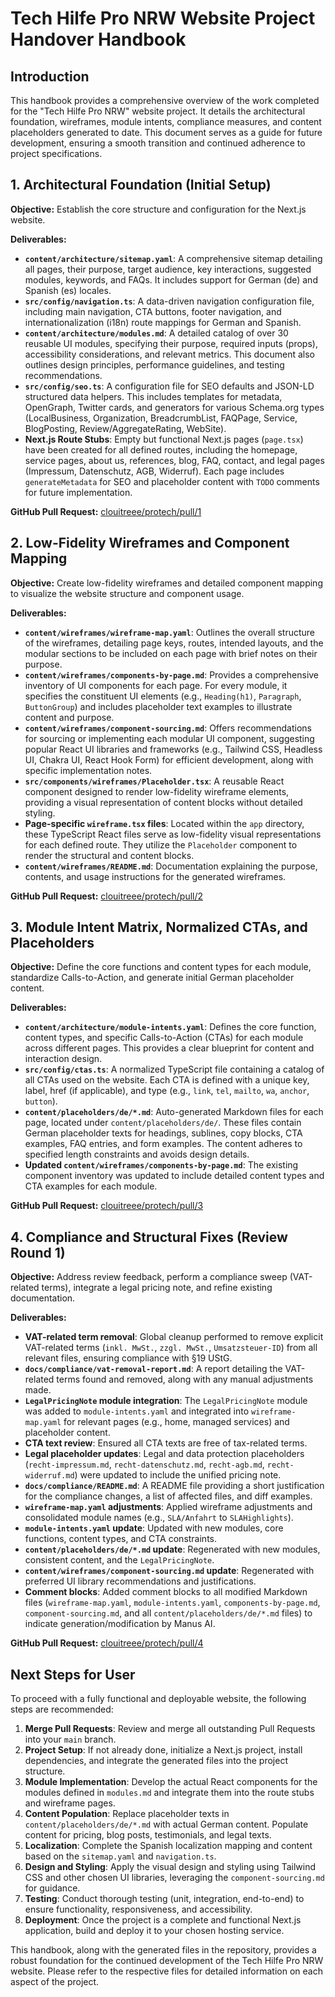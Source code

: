# Tech Hilfe Pro NRW Website Project Handover Handbook

## Introduction

This handbook provides a comprehensive overview of the work completed for the "Tech Hilfe Pro NRW" website project. It details the architectural foundation, wireframes, module intents, compliance measures, and content placeholders generated to date. This document serves as a guide for future development, ensuring a smooth transition and continued adherence to project specifications.

## 1. Architectural Foundation (Initial Setup)

**Objective:** Establish the core structure and configuration for the Next.js website.

**Deliverables:**

*   **`content/architecture/sitemap.yaml`**: A comprehensive sitemap detailing all pages, their purpose, target audience, key interactions, suggested modules, keywords, and FAQs. It includes support for German (de) and Spanish (es) locales.
*   **`src/config/navigation.ts`**: A data-driven navigation configuration file, including main navigation, CTA buttons, footer navigation, and internationalization (i18n) route mappings for German and Spanish.
*   **`content/architecture/modules.md`**: A detailed catalog of over 30 reusable UI modules, specifying their purpose, required inputs (props), accessibility considerations, and relevant metrics. This document also outlines design principles, performance guidelines, and testing recommendations.
*   **`src/config/seo.ts`**: A configuration file for SEO defaults and JSON-LD structured data helpers. This includes templates for metadata, OpenGraph, Twitter cards, and generators for various Schema.org types (LocalBusiness, Organization, BreadcrumbList, FAQPage, Service, BlogPosting, Review/AggregateRating, WebSite).
*   **Next.js Route Stubs**: Empty but functional Next.js pages (`page.tsx`) have been created for all defined routes, including the homepage, service pages, about us, references, blog, FAQ, contact, and legal pages (Impressum, Datenschutz, AGB, Widerruf). Each page includes `generateMetadata` for SEO and placeholder content with `TODO` comments for future implementation.

**GitHub Pull Request:** [clouitreee/protech/pull/1](https://github.com/clouitreee/protech/pull/1)

## 2. Low-Fidelity Wireframes and Component Mapping

**Objective:** Create low-fidelity wireframes and detailed component mapping to visualize the website structure and component usage.

**Deliverables:**

*   **`content/wireframes/wireframe-map.yaml`**: Outlines the overall structure of the wireframes, detailing page keys, routes, intended layouts, and the modular sections to be included on each page with brief notes on their purpose.
*   **`content/wireframes/components-by-page.md`**: Provides a comprehensive inventory of UI components for each page. For every module, it specifies the constituent UI elements (e.g., `Heading(h1)`, `Paragraph`, `ButtonGroup`) and includes placeholder text examples to illustrate content and purpose.
*   **`content/wireframes/component-sourcing.md`**: Offers recommendations for sourcing or implementing each modular UI component, suggesting popular React UI libraries and frameworks (e.g., Tailwind CSS, Headless UI, Chakra UI, React Hook Form) for efficient development, along with specific implementation notes.
*   **`src/components/wireframes/Placeholder.tsx`**: A reusable React component designed to render low-fidelity wireframe elements, providing a visual representation of content blocks without detailed styling.
*   **Page-specific `wireframe.tsx` files**: Located within the `app` directory, these TypeScript React files serve as low-fidelity visual representations for each defined route. They utilize the `Placeholder` component to render the structural and content blocks.
*   **`content/wireframes/README.md`**: Documentation explaining the purpose, contents, and usage instructions for the generated wireframes.

**GitHub Pull Request:** [clouitreee/protech/pull/2](https://github.com/clouitreee/protech/pull/2)

## 3. Module Intent Matrix, Normalized CTAs, and Placeholders

**Objective:** Define the core functions and content types for each module, standardize Calls-to-Action, and generate initial German placeholder content.

**Deliverables:**

*   **`content/architecture/module-intents.yaml`**: Defines the core function, content types, and specific Calls-to-Action (CTAs) for each module across different pages. This provides a clear blueprint for content and interaction design.
*   **`src/config/ctas.ts`**: A normalized TypeScript file containing a catalog of all CTAs used on the website. Each CTA is defined with a unique key, label, href (if applicable), and type (e.g., `link`, `tel`, `mailto`, `wa`, `anchor`, `button`).
*   **`content/placeholders/de/*.md`**: Auto-generated Markdown files for each page, located under `content/placeholders/de/`. These files contain German placeholder texts for headings, sublines, copy blocks, CTA examples, FAQ entries, and form examples. The content adheres to specified length constraints and avoids design details.
*   **Updated `content/wireframes/components-by-page.md`**: The existing component inventory was updated to include detailed content types and CTA examples for each module.

**GitHub Pull Request:** [clouitreee/protech/pull/3](https://github.itreee/protech/pull/3)

## 4. Compliance and Structural Fixes (Review Round 1)

**Objective:** Address review feedback, perform a compliance sweep (VAT-related terms), integrate a legal pricing note, and refine existing documentation.

**Deliverables:**

*   **VAT-related term removal**: Global cleanup performed to remove explicit VAT-related terms (`inkl. MwSt.`, `zzgl. MwSt.`, `Umsatzsteuer-ID`) from all relevant files, ensuring compliance with §19 UStG.
*   **`docs/compliance/vat-removal-report.md`**: A report detailing the VAT-related terms found and removed, along with any manual adjustments made.
*   **`LegalPricingNote` module integration**: The `LegalPricingNote` module was added to `module-intents.yaml` and integrated into `wireframe-map.yaml` for relevant pages (e.g., home, managed services) and placeholder content.
*   **CTA text review**: Ensured all CTA texts are free of tax-related terms.
*   **Legal placeholder updates**: Legal and data protection placeholders (`recht-impressum.md`, `recht-datenschutz.md`, `recht-agb.md`, `recht-widerruf.md`) were updated to include the unified pricing note.
*   **`docs/compliance/README.md`**: A README file providing a short justification for the compliance changes, a list of affected files, and diff examples.
*   **`wireframe-map.yaml` adjustments**: Applied wireframe adjustments and consolidated module names (e.g., `SLA/Anfahrt` to `SLAHighlights`).
*   **`module-intents.yaml` update**: Updated with new modules, core functions, content types, and CTA constraints.
*   **`content/placeholders/de/*.md` update**: Regenerated with new modules, consistent content, and the `LegalPricingNote`.
*   **`content/wireframes/component-sourcing.md` update**: Regenerated with preferred UI library recommendations and justifications.
*   **Comment blocks**: Added comment blocks to all modified Markdown files (`wireframe-map.yaml`, `module-intents.yaml`, `components-by-page.md`, `component-sourcing.md`, and all `content/placeholders/de/*.md` files) to indicate generation/modification by Manus AI.

**GitHub Pull Request:** [clouitreee/protech/pull/4](https://github.com/clouitreee/protech/pull/4)

## Next Steps for User

To proceed with a fully functional and deployable website, the following steps are recommended:

1.  **Merge Pull Requests**: Review and merge all outstanding Pull Requests into your `main` branch.
2.  **Project Setup**: If not already done, initialize a Next.js project, install dependencies, and integrate the generated files into the project structure.
3.  **Module Implementation**: Develop the actual React components for the modules defined in `modules.md` and integrate them into the route stubs and wireframe pages.
4.  **Content Population**: Replace placeholder texts in `content/placeholders/de/*.md` with actual German content. Populate content for pricing, blog posts, testimonials, and legal texts.
5.  **Localization**: Complete the Spanish localization mapping and content based on the `sitemap.yaml` and `navigation.ts`.
6.  **Design and Styling**: Apply the visual design and styling using Tailwind CSS and other chosen UI libraries, leveraging the `component-sourcing.md` for guidance.
7.  **Testing**: Conduct thorough testing (unit, integration, end-to-end) to ensure functionality, responsiveness, and accessibility.
8.  **Deployment**: Once the project is a complete and functional Next.js application, build and deploy it to your chosen hosting service.

This handbook, along with the generated files in the repository, provides a robust foundation for the continued development of the Tech Hilfe Pro NRW website. Please refer to the respective files for detailed information on each aspect of the project.
